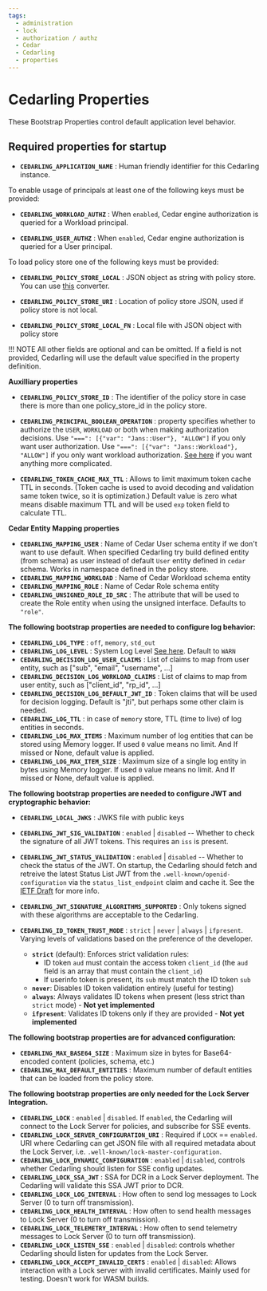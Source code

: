 ```yaml
---
tags:
  - administration
  - lock
  - authorization / authz
  - Cedar
  - Cedarling
  - properties
---
```


# Cedarling Properties

These Bootstrap Properties control default application level behavior.

## Required properties for startup

- **`CEDARLING_APPLICATION_NAME`** : Human friendly identifier for this Cedarling instance.

To enable usage of principals at least one of the following keys must be provided:

- **`CEDARLING_WORKLOAD_AUTHZ`** : When `enabled`, Cedar engine authorization is queried for a Workload principal.

- **`CEDARLING_USER_AUTHZ`** : When `enabled`, Cedar engine authorization is queried for a User principal.

To load policy store one of the following keys must be provided:

- **`CEDARLING_POLICY_STORE_LOCAL`** : JSON object as string with policy store. You can use [this](https://jsontostring.com/) converter.

- **`CEDARLING_POLICY_STORE_URI`** : Location of policy store JSON, used if policy store is not local.

- **`CEDARLING_POLICY_STORE_LOCAL_FN`** : Local file with JSON object with policy store

!!! NOTE
    All other fields are optional and can be omitted. If a field is not provided, Cedarling will use the default value specified in the property definition.

**Auxilliary properties**

- **`CEDARLING_POLICY_STORE_ID`** : The identifier of the policy store in case there is more than one policy_store_id in the policy store.

- **`CEDARLING_PRINCIPAL_BOOLEAN_OPERATION`** : property specifies whether to authorize the `USER`, `WORKLOAD` or both when making authorization decisions.
  Use `"===": [{"var": "Jans::User"}, "ALLOW"]` if you only want user authorization. Use `"===": [{"var": "Jans::Workload"}, "ALLOW"]` if you only want workload authorization. [See here](./cedarling-principal-boolean-operations.md) if you want anything more complicated.

- **`CEDARLING_TOKEN_CACHE_MAX_TTL`** : Allows to limit maximum token cache TTL in seconds. (Token cache is used to avoid decoding and validation same token twice, so it is optimization.) Default value is zero what means disable maximum TTL and will be used `exp` token field to calculate TTL.

**Cedar Entity Mapping properties**

- **`CEDARLING_MAPPING_USER`** : Name of Cedar User schema entity if we don't want to use default. When specified Cedarling try build defined entity (from schema) as user instead of default `User` entity defined in `cedar` schema. Works in namespace defined in the policy store.
- **`CEDARLING_MAPPING_WORKLOAD`** : Name of Cedar Workload schema entity
- **`CEDARLING_MAPPING_ROLE`** : Name of Cedar Role schema entity
- **`CEDARLING_UNSIGNED_ROLE_ID_SRC`** : The attribute that will be used to create the Role entity when using the unsigned interface. Defaults to `"role"`.

**The following bootstrap properties are needed to configure log behavior:**

- **`CEDARLING_LOG_TYPE`** : `off`, `memory`, `std_out`
- **`CEDARLING_LOG_LEVEL`** : System Log Level [See here](./cedarling-logs.md). Default to `WARN`
- **`CEDARLING_DECISION_LOG_USER_CLAIMS`** : List of claims to map from user entity, such as ["sub", "email", "username", ...]
- **`CEDARLING_DECISION_LOG_WORKLOAD_CLAIMS`** : List of claims to map from user entity, such as ["client_id", "rp_id", ...]
- **`CEDARLING_DECISION_LOG_DEFAULT_JWT_ID`** : Token claims that will be used for decision logging. Default is "jti", but perhaps some other claim is needed.
- **`CEDARLING_LOG_TTL`** : in case of `memory` store, TTL (time to live) of log entities in seconds.
- **`CEDARLING_LOG_MAX_ITEMS`** : Maximum number of log entities that can be stored using Memory logger. If used `0` value means no limit. And If missed or None, default value is applied.
- **`CEDARLING_LOG_MAX_ITEM_SIZE`** : Maximum size of a single log entity in bytes using Memory logger. If used `0` value means no limit. And If missed or None, default value is applied.

**The following bootstrap properties are needed to configure JWT and cryptographic behavior:**

- **`CEDARLING_LOCAL_JWKS`** : JWKS file with public keys

- **`CEDARLING_JWT_SIG_VALIDATION`** : `enabled` | `disabled` -- Whether to check the signature of all JWT tokens. This requires an `iss` is present.
- **`CEDARLING_JWT_STATUS_VALIDATION`** : `enabled` | `disabled` -- Whether to check the status of the JWT. On startup, the Cedarling should fetch and retreive the latest Status List JWT from the `.well-known/openid-configuration` via the `status_list_endpoint` claim and cache it. See the [IETF Draft](https://datatracker.ietf.org/doc/draft-ietf-oauth-status-list/) for more info.
- **`CEDARLING_JWT_SIGNATURE_ALGORITHMS_SUPPORTED`** : Only tokens signed with these algorithms are acceptable to the Cedarling.
- **`CEDARLING_ID_TOKEN_TRUST_MODE`** : `strict` | `never` | `always` | `ifpresent`. Varying levels of validations based on the preference of the developer.

  - **`strict`** (default): Enforces strict validation rules:
    - ID token `aud` must contain the access token `client_id` (the `aud` field is an array that must contain the `client_id`)
    - If userinfo token is present, its `sub` must match the ID token `sub`
  - **`never`**: Disables ID token validation entirely (useful for testing)
  - **`always`**: Always validates ID tokens when present (less strict than `strict` mode) - **Not yet implemented**
  - **`ifpresent`**: Validates ID tokens only if they are provided - **Not yet implemented**

**The following bootstrap properties are for advanced configuration:**

- **`CEDARLING_MAX_BASE64_SIZE`** : Maximum size in bytes for Base64-encoded content (policies, schema, etc.)
- **`CEDARLING_MAX_DEFAULT_ENTITIES`** : Maximum number of default entities that can be loaded from the policy store.

**The following bootstrap properties are only needed for the Lock Server Integration.**

- **`CEDARLING_LOCK`** : `enabled` | `disabled`. If `enabled`, the Cedarling will connect to the Lock Server for policies, and subscribe for SSE events.
- **`CEDARLING_LOCK_SERVER_CONFIGURATION_URI`** : Required if `LOCK` == `enabled`. URI where Cedarling can get JSON file with all required metadata about the Lock Server, i.e. `.well-known/lock-master-configuration`.
- **`CEDARLING_LOCK_DYNAMIC_CONFIGURATION`** : `enabled` | `disabled`, controls whether Cedarling should listen for SSE config updates.
- **`CEDARLING_LOCK_SSA_JWT`** : SSA for DCR in a Lock Server deployment. The Cedarling will validate this SSA JWT prior to DCR.
- **`CEDARLING_LOCK_LOG_INTERVAL`** : How often to send log messages to Lock Server (0 to turn off transmission).
- **`CEDARLING_LOCK_HEALTH_INTERVAL`** : How often to send health messages to Lock Server (0 to turn off transmission).
- **`CEDARLING_LOCK_TELEMETRY_INTERVAL`** : How often to send telemetry messages to Lock Server (0 to turn off transmission).
- **`CEDARLING_LOCK_LISTEN_SSE`** : `enabled` | `disabled`: controls whether Cedarling should listen for updates from the Lock Server.
- **`CEDARLING_LOCK_ACCEPT_INVALID_CERTS`** : `enabled` | `disabled`: Allows interaction with a Lock server with invalid certificates. Mainly used for testing. Doesn't work for WASM builds.
